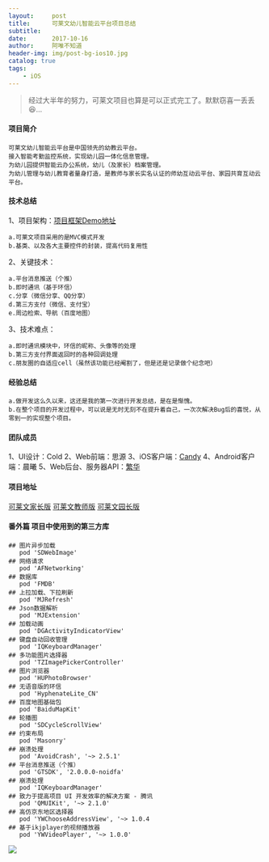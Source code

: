 ```yaml
---
layout:     post
title:      可莱文幼儿智能云平台项目总结
subtitle:   
date:       2017-10-16
author:     阿唯不知道
header-img: img/post-bg-ios10.jpg
catalog: true
tags:
    - iOS
---
```


> 经过大半年的努力，可莱文项目也算是可以正式完工了。默默窃喜一丢丢😆...

#### 项目简介

	可莱文幼儿智能云平台是中国领先的幼教云平台。
	接入智能考勤监控系统，实现幼儿园一体化信息管理。
	为幼儿园提供智能云办公系统，幼儿（及家长）档案管理。
	为幼儿管理与幼儿教育者量身打造，是教师与家长实名认证的师幼互动云平台、家园共育互动云平台。
	
#### 技术总结

1、项目架构：[项目框架Demo地址](https://gitee.com/candy90/CleverParents-Framework.git)
	
	a.可莱文项目采用的是MVC模式开发
	b.基类、以及各大主要控件的封装，提高代码复用性

2、关键技术：

	a.平台消息推送（个推）
	b.即时通讯（基于环信）
	c.分享（微信分享、QQ分享）
	d.第三方支付（微信、支付宝）
	e.周边检索、导航（百度地图）

3、技术难点：
	
	a.即时通讯模块中，环信的昵称、头像等的处理
	b.第三方支付界面返回时的各种回调处理
	c.朋友圈的自适应cell（虽然该功能已经阉割了，但是还是记录做个纪念吧）

#### 经验总结

	a.做开发这么久以来，这还是我的第一次进行开发总结，是在是惭愧。
	b.在整个项目的开发过程中，可以说是无时无刻不在提升着自己，一次次解决Bug后的喜悦，从零到一的实现整个项目。
	
#### 团队成员

1、UI设计：Cold
2、Web前端：思源
3、iOS客户端：[Candy](http://www.jianshu.com/u/0f7d26d766f4)
4、Android客户端：晨曦
5、Web后台、服务器API：[繁华](http://www.jianshu.com/u/50c9e5f00da3)

#### 项目地址
  [可莱文家长版](https://itunes.apple.com/us/app/id1244974205?mt=8)
[可莱文教师版](https://itunes.apple.com/us/app/id1246010146?mt=8)
[可莱文园长版](https://itunes.apple.com/us/app/id1246107454?mt=8)

#### 番外篇 项目中使用到的第三方库

```
## 图片异步加载
   pod 'SDWebImage'
## 网络请求 
   pod 'AFNetworking'
## 数据库    
   pod 'FMDB'	
## 上拉加载、下拉刷新
   pod 'MJRefresh'	
## Json数据解析
   pod 'MJExtension' 
## 加载动画
   pod 'DGActivityIndicatorView'
## 键盘自动回收管理
   pod 'IQKeyboardManager'
## 多功能图片选择器
   pod 'TZImagePickerController'
## 图片浏览器   
   pod 'HUPhotoBrowser'
## 无语音版的环信
   pod 'HyphenateLite_CN'
## 百度地图基础包
   pod 'BaiduMapKit'
## 轮播图
   pod 'SDCycleScrollView'
## 约束布局
   pod 'Masonry'
## 崩溃处理
   pod 'AvoidCrash', '~> 2.5.1'
## 平台消息推送（个推）
   pod 'GTSDK', '2.0.0.0-noidfa'
## 崩溃处理
   pod 'IQKeyboardManager'
## 致力于提高项目 UI 开发效率的解决方案 - 腾讯
   pod 'QMUIKit', '~> 2.1.0'
## 高仿京东地区选择器
   pod 'YWChooseAddressView', '~> 1.0.4
## 基于ikjplayer的视频播放器
   pod 'YWVideoPlayer', '~> 1.0.0'
```


![](http://upload-images.jianshu.io/upload_images/2822163-089602958ae7072a.png)
